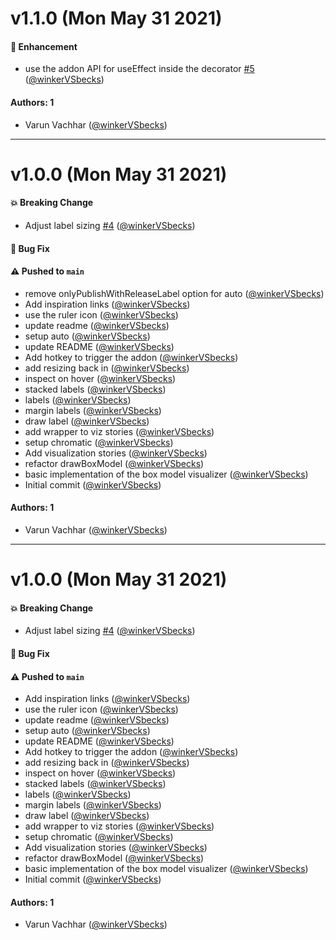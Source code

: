 # v1.1.0 (Mon May 31 2021)

#### 🚀 Enhancement

- use the addon API for useEffect inside the decorator [#5](https://github.com/storybookjs/addon-measure/pull/5) ([@winkerVSbecks](https://github.com/winkerVSbecks))

#### Authors: 1

- Varun Vachhar ([@winkerVSbecks](https://github.com/winkerVSbecks))

---

# v1.0.0 (Mon May 31 2021)

#### 💥 Breaking Change

- Adjust label sizing [#4](https://github.com/storybookjs/addon-measure/pull/4) ([@winkerVSbecks](https://github.com/winkerVSbecks))

#### 🐛 Bug Fix


#### ⚠️ Pushed to `main`

- remove onlyPublishWithReleaseLabel option for auto ([@winkerVSbecks](https://github.com/winkerVSbecks))
- Add inspiration links ([@winkerVSbecks](https://github.com/winkerVSbecks))
- use the ruler icon ([@winkerVSbecks](https://github.com/winkerVSbecks))
- update readme ([@winkerVSbecks](https://github.com/winkerVSbecks))
- setup auto ([@winkerVSbecks](https://github.com/winkerVSbecks))
- update README ([@winkerVSbecks](https://github.com/winkerVSbecks))
- Add hotkey to trigger the addon ([@winkerVSbecks](https://github.com/winkerVSbecks))
- add resizing back in ([@winkerVSbecks](https://github.com/winkerVSbecks))
- inspect on hover ([@winkerVSbecks](https://github.com/winkerVSbecks))
- stacked labels ([@winkerVSbecks](https://github.com/winkerVSbecks))
- labels ([@winkerVSbecks](https://github.com/winkerVSbecks))
- margin labels ([@winkerVSbecks](https://github.com/winkerVSbecks))
- draw label ([@winkerVSbecks](https://github.com/winkerVSbecks))
- add wrapper to viz stories ([@winkerVSbecks](https://github.com/winkerVSbecks))
- setup chromatic ([@winkerVSbecks](https://github.com/winkerVSbecks))
- Add visualization stories ([@winkerVSbecks](https://github.com/winkerVSbecks))
- refactor drawBoxModel ([@winkerVSbecks](https://github.com/winkerVSbecks))
- basic implementation of the box model visualizer ([@winkerVSbecks](https://github.com/winkerVSbecks))
- Initial commit ([@winkerVSbecks](https://github.com/winkerVSbecks))

#### Authors: 1

- Varun Vachhar ([@winkerVSbecks](https://github.com/winkerVSbecks))

---

# v1.0.0 (Mon May 31 2021)

#### 💥 Breaking Change

- Adjust label sizing [#4](https://github.com/storybookjs/addon-measure/pull/4) ([@winkerVSbecks](https://github.com/winkerVSbecks))

#### 🐛 Bug Fix


#### ⚠️ Pushed to `main`

- Add inspiration links ([@winkerVSbecks](https://github.com/winkerVSbecks))
- use the ruler icon ([@winkerVSbecks](https://github.com/winkerVSbecks))
- update readme ([@winkerVSbecks](https://github.com/winkerVSbecks))
- setup auto ([@winkerVSbecks](https://github.com/winkerVSbecks))
- update README ([@winkerVSbecks](https://github.com/winkerVSbecks))
- Add hotkey to trigger the addon ([@winkerVSbecks](https://github.com/winkerVSbecks))
- add resizing back in ([@winkerVSbecks](https://github.com/winkerVSbecks))
- inspect on hover ([@winkerVSbecks](https://github.com/winkerVSbecks))
- stacked labels ([@winkerVSbecks](https://github.com/winkerVSbecks))
- labels ([@winkerVSbecks](https://github.com/winkerVSbecks))
- margin labels ([@winkerVSbecks](https://github.com/winkerVSbecks))
- draw label ([@winkerVSbecks](https://github.com/winkerVSbecks))
- add wrapper to viz stories ([@winkerVSbecks](https://github.com/winkerVSbecks))
- setup chromatic ([@winkerVSbecks](https://github.com/winkerVSbecks))
- Add visualization stories ([@winkerVSbecks](https://github.com/winkerVSbecks))
- refactor drawBoxModel ([@winkerVSbecks](https://github.com/winkerVSbecks))
- basic implementation of the box model visualizer ([@winkerVSbecks](https://github.com/winkerVSbecks))
- Initial commit ([@winkerVSbecks](https://github.com/winkerVSbecks))

#### Authors: 1

- Varun Vachhar ([@winkerVSbecks](https://github.com/winkerVSbecks))
